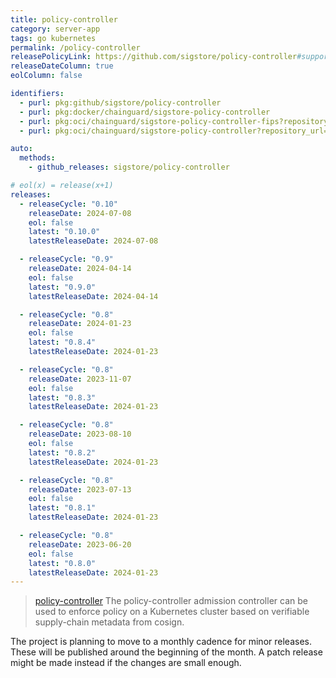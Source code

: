 ```yaml
---
title: policy-controller
category: server-app
tags: go kubernetes
permalink: /policy-controller
releasePolicyLink: https://github.com/sigstore/policy-controller#support-policy
releaseDateColumn: true
eolColumn: false

identifiers:
  - purl: pkg:github/sigstore/policy-controller
  - purl: pkg:docker/chainguard/sigstore-policy-controller
  - purl: pkg:oci/chainguard/sigstore-policy-controller-fips?repository_url=cgr.dev/chainguard/sigstore-policy-controller-fips
  - purl: pkg:oci/chainguard/sigstore-policy-controller?repository_url=cgr.dev/chainguard/sigstore-policy-controller

auto:
  methods:
    - github_releases: sigstore/policy-controller

# eol(x) = release(x+1)
releases:
  - releaseCycle: "0.10"
    releaseDate: 2024-07-08
    eol: false
    latest: "0.10.0"
    latestReleaseDate: 2024-07-08

  - releaseCycle: "0.9"
    releaseDate: 2024-04-14
    eol: false
    latest: "0.9.0"
    latestReleaseDate: 2024-04-14

  - releaseCycle: "0.8"
    releaseDate: 2024-01-23
    eol: false
    latest: "0.8.4"
    latestReleaseDate: 2024-01-23

  - releaseCycle: "0.8"
    releaseDate: 2023-11-07
    eol: false
    latest: "0.8.3"
    latestReleaseDate: 2024-01-23

  - releaseCycle: "0.8"
    releaseDate: 2023-08-10
    eol: false
    latest: "0.8.2"
    latestReleaseDate: 2024-01-23

  - releaseCycle: "0.8"
    releaseDate: 2023-07-13
    eol: false
    latest: "0.8.1"
    latestReleaseDate: 2024-01-23

  - releaseCycle: "0.8"
    releaseDate: 2023-06-20
    eol: false
    latest: "0.8.0"
    latestReleaseDate: 2024-01-23
---
```


> [policy-controller](https://github.com/sigstore/policy-controller) The policy-controller admission controller can be used to enforce policy on a Kubernetes cluster based on verifiable supply-chain metadata from cosign.

The project is planning to move to a monthly cadence for minor releases. These will be published around the beginning of the month. A patch release might be made instead if the changes are small enough.
